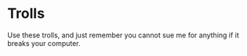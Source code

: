 # Trolls
Use these trolls, and just remember you cannot sue me for anything if it breaks your computer.
